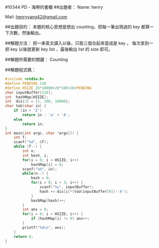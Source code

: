 #10344 	PD - 海帶的書櫃
##出題者：
Name: henry

Mail: henryyang42@gmail.com

##出題目的：
本題的核心思想是想出 counting，把每一筆出現過的 key 都算一下次數，然後輸出。

##解題方法：
把一串英文讀入以後，只取三個合起來當成是 key 。
每次拿到一把 key 以後就更新 key list ，最後輸出 list 的 size 即可。

##解題所需要的關鍵：
Counting

##解題程式碼：
```c
#include <stdio.h>
#define PENDING 128
#define HSIZE 26*10000+26*100+26+PENDING
char inputBuffer[128];
int  hashMap[HSIZE];
int  dis[3] = {1, 100, 10000};
char toU(char in) {
    if (in > 'Z')
        return in - 'a' + 'A';
    else
        return in;
}
int main(int argc, char *argv[]) {
    int T;
    scanf("%d", &T);
    while (T--) {
        int n;
        int hash, i;
        for(i = 0; i < HSIZE; i++)
            hashMap[i] = 0;
        scanf("%d", &n);
        while(n--) {
            hash = 0;
            for(i = 0; i < 3; i++) {
                scanf("%s", inputBuffer);
                hash += dis[i]*(toU(inputBuffer[0])-'A');
            }
            hashMap[hash]++;
        }
        int ans = 0;
        for(i = 0; i < HSIZE; i++) {
            if (hashMap[i] != 0) ans++;
        }
        printf("%d\n", ans);
    }
    return 0;
}
```

